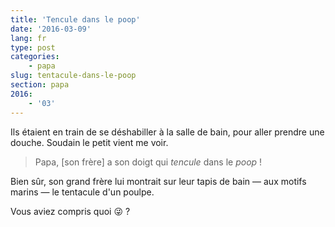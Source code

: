 ```yaml
---
title: 'Tencule dans le poop'
date: '2016-03-09'
lang: fr
type: post
categories:
    - papa
slug: tentacule-dans-le-poop
section: papa
2016:
    - '03'
---
```


Ils étaient en train de se déshabiller à la salle de bain, pour aller prendre une douche. Soudain le petit vient me voir.

> Papa, [son frère] a son doigt qui _tencule_ dans le _poop_ !

Bien sûr, son grand frère lui montrait sur leur tapis de bain — aux motifs marins — le tentacule d'un poulpe.

Vous aviez compris quoi :stuck_out_tongue_winking_eye: ?

